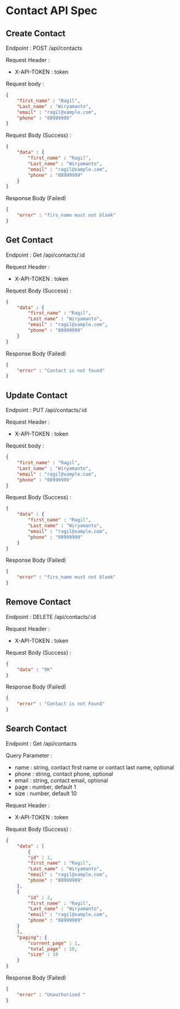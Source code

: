 # Contact API Spec

## Create Contact

Endpoint : POST /api/contacts 

Request Header : 
- X-API-TOKEN : token

Request body : 

```json
{
    "first_name" : "Ragil",
    "Last_name" : "Wiryamanto",
    "email" : "ragil@xample.com",
    "phone" : "08999999"
}
```
Request Body (Success) : 

```json
{
    "data" : {
        "first_name" : "Ragil",
        "Last_name" : "Wiryamanto",
        "email" : "ragil@xample.com",
        "phone" : "08999999"
    }
}
```

Response Body (Failed)

```json
{
    "error" : "firs_name must not blank"
}

```

## Get Contact

Endpoint : Get /api/contacts/:id

Request Header : 
- X-API-TOKEN : token


Request Body (Success) : 

```json
{
    "data" : {
        "first_name" : "Ragil",
        "Last_name" : "Wiryamanto",
        "email" : "ragil@xample.com",
        "phone" : "08999999"
    }
}
```

Response Body (Failed)

```json
{
    "error" : "Contact is not found"
}

```

## Update Contact

Endpoint : PUT /api/contacts/:id

Request Header : 
- X-API-TOKEN : token

Request body : 

```json
{
    "first_name" : "Ragil",
    "Last_name" : "Wiryamanto",
    "email" : "ragil@xample.com",
    "phone" : "08999999"
}
```
Request Body (Success) : 

```json
{
    "data" : {
        "first_name" : "Ragil",
        "Last_name" : "Wiryamanto",
        "email" : "ragil@xample.com",
        "phone" : "08999999"
    }
}
```

Response Body (Failed)

```json
{
    "error" : "firs_name must not blank"
}

```

## Remove Contact

Endpoint : DELETE /api/contacts/:id

Request Header : 
- X-API-TOKEN : token


Request Body (Success) : 

```json
{
    "data" : "OK"
}
```

Response Body (Failed)

```json
{
    "error" : "Contact is not Found"
}

```

## Search Contact

Endpoint : Get /api/contacts

Query Parameter : 
- name : string, contact first name or contact last name, optional
- phone : string, contact phone, optional
- email : string, contact email, optional
- page : number, default 1
- size : number, default 10 

Request Header : 
- X-API-TOKEN : token

Request Body (Success) : 

```json
{
    "data" : [
        {
        "id" : 1,
        "first_name" : "Ragil",
        "Last_name" : "Wiryamanto",
        "email" : "ragil@xample.com",
        "phone" : "08999999"
    },
    {
        "id" : 2,
        "first_name" : "Ragil",
        "Last_name" : "Wiryamanto",
        "email" : "ragil@xample.com",
        "phone" : "08999999"
    }
    ],
    "paging": {
        "current_page" : 1,
        "total_page" : 10,
        "size" : 10
    }
}

```

Response Body (Failed)

```json
{
    "error" : "Unauthorized "
}

```